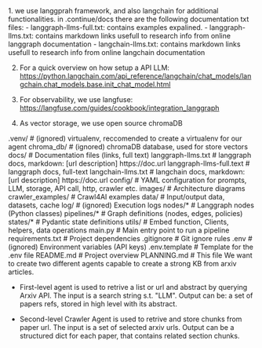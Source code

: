<frameworks>
1. we use langgprah framework, and also langchain for additional functionalities.
    in .continue/docs there are the following documentation txt files:
    - langgraph-llms-full.txt: contains examples expalined.
    - langgraph-llms.txt: contains markdown links usefull to research info from online langgraph documentation
    - langchain-llms.txt: contains markdown links usefull to research info from online langchain documentation

2. For a quick overview on how setup a API LLM:
    https://python.langchain.com/api_reference/langchain/chat_models/langchain.chat_models.base.init_chat_model.html

3. For observability, we use langfuse:
https://langfuse.com/guides/cookbook/integration_langgraph

4. As vector storage, we use open source chromaDB
</frameworks>

<code-structure>
.venv/                           # (ignored) virtualenv, reccomended to create a virtualenv for our agent
chroma_db/                       # (ignored) chromaDB database, used for store vectors
docs/                            # Documentation files (links, full text)
    langgraph-llms.txt           # langgraph docs, markdown: [url description] https://doc.url
    langgraph-llms-full.text     # langgraph docs, full-text
    langchain-llms.txt           # langchain docs, markdown: [url description] https://doc.url
config/                          # YAML configuration for prompts, LLM, storage, API call, http, crawler etc.
images/                          # Architecture diagrams
crawler_examples/                # Crawl4AI examples
data/                            # Input/output data, datasets, cache
log/                             # (ignored) Execution logs
nodes/*                          # Langgraph nodes (Python classes)
pipelines/*                      # Graph definitions (nodes, edges, policies)
states/*                         # Pydantic state definitions
utils/                           # Embed function, Clients, helpers, data operations
main.py                          # Main entry point to run a pipeline
requirements.txt                 # Project dependencies
.gitignore                       # Git ignore rules
.env                             # (ignored) Environment variables (API keys)
.env.template                    # Template for the .env file
README.md                        # Project overview
PLANNING.md                      # This file
</code-structure>

<description>
We want to create two different agents capable to create a strong KB from arxiv articles.

- First-level agent is used to retrive a list or url and abstract by querying Arxiv API.
The input is a search string s.t. "LLM".
Output can be:
a set of papers refs, stored in high level with its abstract.

- Second-level Crawler Agent is used to retrive and store chunks from paper url.
The input is a set of selected arxiv urls.
Output can be a structured dict for each paper, that contains related section chunks. 
</description>
